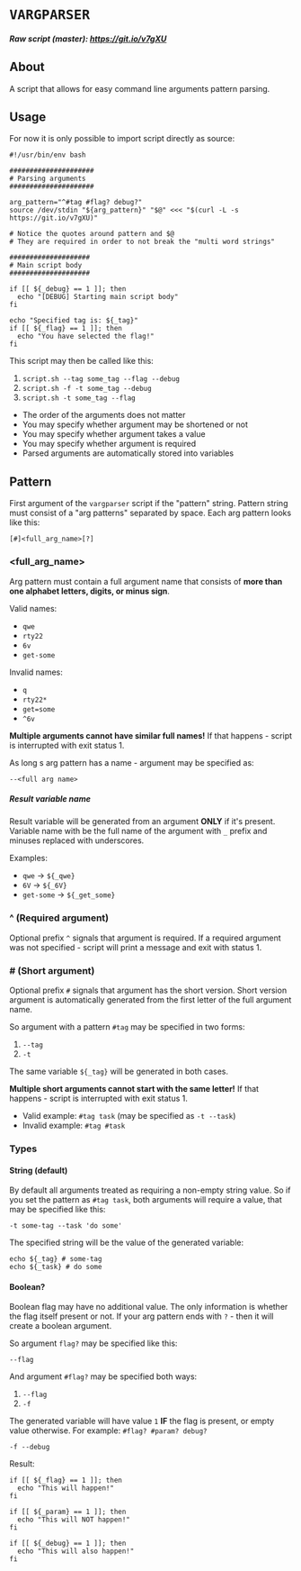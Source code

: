 # `VARGPARSER`

##### Raw script (master): https://git.io/v7gXU

## About
A script that allows for easy command line arguments pattern parsing.

## Usage
For now it is only possible to import script directly as source:
```
#!/usr/bin/env bash

#####################
# Parsing arguments
#####################

arg_pattern="^#tag #flag? debug?"
source /dev/stdin "${arg_pattern}" "$@" <<< "$(curl -L -s https://git.io/v7gXU)"

# Notice the quotes around pattern and $@
# They are required in order to not break the "multi word strings"

####################
# Main script body
####################

if [[ ${_debug} == 1 ]]; then
  echo "[DEBUG] Starting main script body"
fi

echo "Specified tag is: ${_tag}"
if [[ ${_flag} == 1 ]]; then
  echo "You have selected the flag!"
fi
```

This script may then be called like this:
1. `script.sh --tag some_tag --flag --debug`
2. `script.sh -f -t some_tag --debug`
3. `script.sh -t some_tag --flag`

- The order of the arguments does not matter
- You may specify whether argument may be shortened or not
- You may specify whether argument takes a value
- You may specify whether argument is required
- Parsed arguments are automatically stored into variables

## Pattern
First argument of the `vargparser` script if the "pattern" string.
Pattern string must consist of a "arg patterns" separated by space.
Each arg pattern looks like this:
```
[#]<full_arg_name>[?]
```

### <full_arg_name>
Arg pattern must contain a full argument name that consists of
**more than one alphabet letters, digits, or minus sign**.

Valid names:
- `qwe`
- `rty22`
- `6v`
- `get-some`

Invalid names:
- `q`
- `rty22*`
- `get=some`
- `^6v`

**Multiple arguments cannot have similar full names!**
If that happens - script is interrupted with exit status 1. 

As long s arg pattern has a name - argument may be specified as:
```
--<full arg name>
```

##### Result variable name
Result variable will be generated from an argument **ONLY** if it's present.
Variable name with be the full name of the argument with `_` prefix and
minuses replaced with underscores.

Examples:
- `qwe` -> `${_qwe}`
- `6V` -> `${_6V}`
- `get-some` -> `${_get_some}` 

### \^ (Required argument)
Optional prefix `^` signals that argument is required.
If a required argument was not specified - script will print
a message and exit with status 1.

### \# (Short argument)
Optional prefix `#` signals that argument has the short version.
Short version argument is automatically generated from the first letter
of the full argument name.

So argument with a pattern `#tag` may be specified in two forms:
1. `--tag`
2. `-t`

The same variable `${_tag}` will be generated in both cases.

**Multiple short arguments cannot start with the same letter!**
If that happens - script is interrupted with exit status 1.

- Valid example: `#tag task` (may be specified as `-t --task`)
- Invalid example: `#tag #task`

### Types

#### String (default)
By default all arguments treated as requiring a non-empty string value.
So if you set the pattern as `#tag task`, both arguments will
require a value, that may be specified like this:
```
-t some-tag --task 'do some'
```

The specified string will be the value of the generated variable:
```
echo ${_tag} # some-tag
echo ${_task} # do some
```

#### Boolean?
Boolean flag may have no additional value. The only information is
whether the flag itself present or not. If your arg pattern ends
with `?` - then it will create a boolean argument.

So argument `flag?` may be specified like this:
```
--flag
```

And argument `#flag?` may be specified both ways:
1. `--flag`
2. `-f`

The generated variable will have value `1` **IF** the flag is present,
or empty value otherwise. For example: `#flag? #param? debug?`
```
-f --debug
```
Result:
```
if [[ ${_flag} == 1 ]]; then
  echo "This will happen!"
fi

if [[ ${_param} == 1 ]]; then
  echo "This will NOT happen!"
fi

if [[ ${_debug} == 1 ]]; then
  echo "This will also happen!"
fi
```